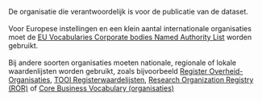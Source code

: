 De organisatie die verantwoordelijk is voor de publicatie van de dataset.
<br/>
<br/>
Voor Europese instellingen en een klein aantal internationale organisaties moet de <a href='http://publications.europa.eu/resource/authority/corporate-body' target='_blank'>EU Vocabularies Corporate bodies Named Authority List</a> worden gebruikt.
<br/>
<br/>
Bij andere soorten organisaties moeten nationale, regionale of lokale waardenlijsten worden gebruikt, zoals bijvoorbeeld <a href='https://organisaties.overheid.nl/' target='_blank'>Register Overheid-Organisaties</a>, <a href='https://standaarden.overheid.nl/tooi/waardelijsten/' target='_blank'>TOOI Registerwaardelijsten</a>, <a href='https://ror.org/' target='_blank'>Research Organization Registry (ROR)</a> of <a href='https://semiceu.github.io/Core-Business-Vocabulary/releases/2.1.0/' target='_blank'>Core Business Vocabulary (organisaties)</a>
